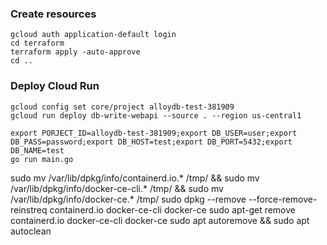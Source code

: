 ### Create resources

```
gcloud auth application-default login
cd terraform
terraform apply -auto-approve
cd ..
```

### Deploy Cloud Run

```
gcloud config set core/project alloydb-test-381909
gcloud run deploy db-write-webapi --source . --region us-central1
```


```
export PORJECT_ID=alloydb-test-381909;export DB_USER=user;export DB_PASS=password;export DB_HOST=test;export DB_PORT=5432;export DB_NAME=test
go run main.go
```
sudo mv /var/lib/dpkg/info/containerd.io.* /tmp/ && sudo mv /var/lib/dpkg/info/docker-ce-cli.* /tmp/ && sudo mv /var/lib/dpkg/info/docker-ce.* /tmp/
sudo dpkg --remove --force-remove-reinstreq containerd.io docker-ce-cli docker-ce
sudo apt-get remove containerd.io docker-ce-cli docker-ce
sudo apt autoremove && sudo apt autoclean